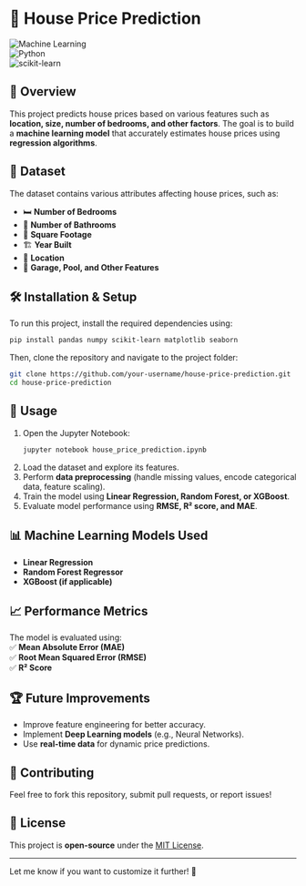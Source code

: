 # 🏡 House Price Prediction  

![Machine Learning](https://img.shields.io/badge/Machine%20Learning-Regression-blue.svg)  
![Python](https://img.shields.io/badge/Python-3.x-blue.svg)  
![scikit-learn](https://img.shields.io/badge/Scikit--learn-ML%20Model-orange.svg)  

## 📌 Overview  
This project predicts house prices based on various features such as **location, size, number of bedrooms, and other factors**. The goal is to build a **machine learning model** that accurately estimates house prices using **regression algorithms**.  

## 📂 Dataset  
The dataset contains various attributes affecting house prices, such as:  
- 🛏️ **Number of Bedrooms**  
- 🚿 **Number of Bathrooms**  
- 📏 **Square Footage**  
- 🏗️ **Year Built**  
- 📍 **Location**  
- 🚗 **Garage, Pool, and Other Features**  

## 🛠️ Installation & Setup  
To run this project, install the required dependencies using:  

```bash
pip install pandas numpy scikit-learn matplotlib seaborn
```

Then, clone the repository and navigate to the project folder:  

```bash
git clone https://github.com/your-username/house-price-prediction.git  
cd house-price-prediction  
```

## 🚀 Usage  
1. Open the Jupyter Notebook:  
   ```bash
   jupyter notebook house_price_prediction.ipynb
   ```
2. Load the dataset and explore its features.  
3. Perform **data preprocessing** (handle missing values, encode categorical data, feature scaling).  
4. Train the model using **Linear Regression, Random Forest, or XGBoost**.  
5. Evaluate model performance using **RMSE, R² score, and MAE**.  

## 📊 Machine Learning Models Used  
- **Linear Regression**  
- **Random Forest Regressor**  
- **XGBoost (if applicable)**  

## 📈 Performance Metrics  
The model is evaluated using:  
✅ **Mean Absolute Error (MAE)**  
✅ **Root Mean Squared Error (RMSE)**  
✅ **R² Score**  

## 🏆 Future Improvements  
- Improve feature engineering for better accuracy.  
- Implement **Deep Learning models** (e.g., Neural Networks).  
- Use **real-time data** for dynamic price predictions.  

## 🤝 Contributing  
Feel free to fork this repository, submit pull requests, or report issues!  

## 📜 License  
This project is **open-source** under the [MIT License](LICENSE).  

---

Let me know if you want to customize it further! 🚀
